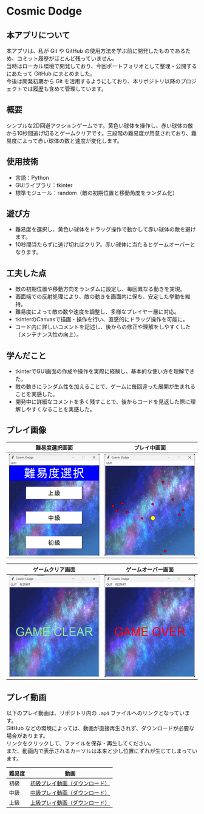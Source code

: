 # Cosmic Dodge

## 本アプリについて
本アプリは、私が Git や GitHub の使用方法を学ぶ前に開発したものであるため、コミット履歴がほとんど残っていません。  
当時はローカル環境で開発しており、今回ポートフォリオとして整理・公開するにあたって GitHub にまとめました。  
今後は開発初期から Git を活用するようにしており、本リポジトリ以降のプロジェクトでは履歴も含めて管理しています。


## 概要  
シンプルな2D回避アクションゲームです。黄色い球体を操作し、赤い球体の敵から10秒間逃げ切るとゲームクリアです。三段階の難易度が用意されており、難易度によって赤い球体の数と速度が変化します。


## 使用技術  
- 言語：Python
- GUIライブラリ：tkinter 
- 標準モジュール：random（敵の初期位置と移動角度をランダム化）   


## 遊び方  
- 難易度を選択し、黄色い球体をドラッグ操作で動かして赤い球体の敵を避けます。  
- 10秒間当たらずに逃げ切ればクリア。赤い球体に当たるとゲームオーバーとなります。


## 工夫した点  
- 敵の初期位置や移動方向をランダムに設定し、毎回異なる動きを実現。
- 画面端での反射処理により、敵の動きを画面内に保ち、安定した挙動を維持。
- 難易度によって敵の数や速度を調整し、多様なプレイヤー層に対応。
- tkinterのCanvasで描画・操作を行い、直感的にドラッグ操作を可能に。
- コード内に詳しいコメントを記述し、後からの修正や理解をしやすくした（メンテナンス性の向上）。


## 学んだこと  
- tkinterでGUI画面の作成や操作を実際に経験し、基本的な使い方を理解できた。
- 敵の動きにランダム性を加えることで、ゲームに毎回違った展開が生まれることを実感した。
- 開発中に詳細なコメントを多く残すことで、後からコードを見返した際に理解しやすくなることを実感した。


## プレイ画像

| 難易度選択画面       | プレイ中画面         |
|------------------|------------------|
| ![](./media/select.png) | ![](./media/in_play.png) |

| ゲームクリア画面       | ゲームオーバー画面     |
|------------------|------------------|
| ![](./media/game_clear.png) | ![](./media/game_over.png) |


## プレイ動画
以下のプレイ動画は、リポジトリ内の `.mp4` ファイルへのリンクとなっています。  
GitHub などの環境によっては、動画が直接再生されず、ダウンロードが必要な場合があります。  
リンクをクリックして、ファイルを保存・再生してください。  
また、動画内で表示されるカーソルは本来と少し位置にずれが生じてしまっています。

| 難易度 | 動画 |
|--------|------|
| 初級 | [初級プレイ動画（ダウンロード）](./media/beginner.mp4) |
| 中級 | [中級プレイ動画（ダウンロード）](./media/intermediate.mp4) |
| 上級 | [上級プレイ動画（ダウンロード）](./media/advanced.mp4) |

